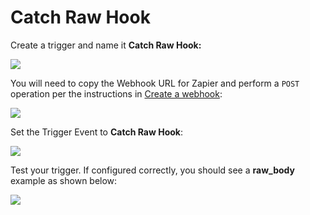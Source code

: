 # Catch Raw Hook

Create a trigger and name it **Catch Raw Hook:**

![](../../../../../.gitbook/assets/zappier-catch-raw-hook.png)

You will need to copy the Webhook URL for Zapier and perform a `POST` operation per the instructions in [Create a webhook](../../../../integration-guide/snyk-webhooks/#configure-webhooks):

![](../../../../../.gitbook/assets/zappier-catch-raw-hook-setup.png)

Set the Trigger Event to **Catch Raw Hook**:

![](../../../../../.gitbook/assets/zappier-catch-raw-hook-trigger.png)

Test your trigger. If configured correctly, you should see a **raw\_body** example as shown below:

![](../../../../../.gitbook/assets/zappier-catch-raw-hook-test.png)



